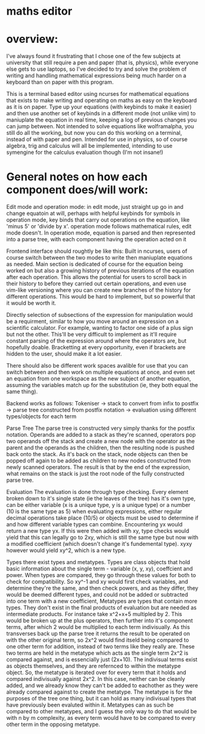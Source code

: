 # maths editor

# overview:
I've always found it frustrating that I chose one of the few subjects at university that still require a pen and paper (that is, physics), while everyone else gets to use laptops, so I've decided to try and solve the problem of writing and handling mathematical expressions being much harder on a keyboard than on paper with this program.

This is a terminal based editor using ncurses for mathematical equations that exists to make writing and operating on maths as easy on the keyboard as it is on paper.
Type up your equations (with keybinds to make it easier) and then use another set of keybinds in a different mode (not unlike vim) to maniuplate 
the equation in real time, keeping a log of previous changes you can jump between. Not intended to solve equations like wolframalpha, you still
do all the working, but now you can do this working on a terminal, instead of with paper and pen.
Intended for use in physics, so of course algebra, trig and calculus will all be implemented, intending to use symengine for the calculus evaluation though (I'm not insane!)

# General notes on how each component does/will work:

Edit mode and operation mode:
in edit mode, just straight up go in and change equatoin at will, perhaps with helpful keybinds for symbols
in operation mode, key binds that carry out operations on the equation, like 'minus 5' or 'divide by x'. 
operation mode follows mathematical rules, edit mode doesn't.
In operation mode, equation is parsed and then represented into a parse tree, with each component having the operation acted on it

Frontend interface should roughtly be like this:
Built in ncurses, users of course switch between the two modes to write then maniuplate equations as needed. Main section is dedicated of course for the equation being worked on but also a growing history of previous iterations of the equation after each operation. This allows the potential for users to scroll back in their history to before they carried out certain operations, and even use vim-like versioning where you can create new branches of the history for different operations. This would be hard to implement, but so powerful that it would be worth it. 

Directly selection of subsections of the expression for manipulation would be a requirment, similar to how you move around an expression on a scientific calculator. For example, wanting to factor one side of a plus sign but not the other. This'll be very difficult to implement as it'll require constant parsing of the expression around where the operators are, but hopefully doable. Bracketting at every opportunity, even if brackets are hidden to the user, should make it a lot easier. 

There should also be different work spaces avalible for use that you can switch between and then work on multiple equations at once, and even set an equation from one workspace as the new subject of another equation, assuming the variables match up for the substitution (ie, they both equal the same thing).

Backend works as follows:
Tokeniser -> stack to convert from infix to postfix -> parse tree constructed from postfix notation -> evaluation using different types/objects for each term

Parse Tree
The parse tree is constructed very simply thanks for the postfix notation. Operands are added to a stack as they're scanned, operators pop two operands off the stack and create a new node with the operator as the parent and the operands as the children, then the resulting node is pushed back onto the stack. As it's back on the stack, node objects can then be popped off again to be added as children to new nodes constructed from newly scanned operators. The result is that by the end of the expression, what remains on the stack is just the root node of the fully constructed parse tree.

Evaluation
The evaluation is done through type checking. Every element broken down to it's single state (ie the leaves of the tree)
has it's own type, can be either variable (x is a unique type, y is a unique type) or a number (10 is the same type as 5)
when evaluating expressions, either regular decimal operations take place (10/5) or objects must be used to determine if and how
different variable types can combine. Encountering yx would return a new type yx. If this were then added with xy, type checks would
yield that this can legally go to 2xy, which is still the same type but now with a modified coefficient (which doesn't change it's fundemental type).
xyxy however would yield xy^2, which is a new type. 

Types
there exist types and metatypes. Types are class objects that hold basic information about the single term - variable (x, y, xy), coeffcient and power.
When types are compared, they go through these values for both to check for compatibility. So xy^-1 and xy would first check variables, and determine they're the same,
and then check powers, and as they differ, they would be deemed different types, and could not be added or subtracted into one term with a new coefficient, 
Metatypes are types that contain more types. They don't exist in the final products of evaluation but are needed as intermediate products.
For instance take x^2+x+5 multipled by 2. This would be broken up at the plus operators, then further into it's component terms, after which 2 would be multiplied to each
term indivisually. As this transverses back up the parse tree it returns the result to be operated on with the other original term, so
2x^2 would find itseld being compared to one other term for addition, instead of two terms like they really are. These two terms are held in the metatype which acts as 
the single term 2x^2 is compared against, and is essencially just (2x+10). The indivisual terms exist as objects themselves, and they are refernced to within the metatype object.
So, the metatype is iterated over for every term that it holds and compared indivisually against 2x^2. In this case, neither can be cleanly added, and we already know they can't be added to eachother
as they were already compared against to create the metatype. The metatype is for the purposes of the tree one thing, but it can hold as many indivisual types that have previously been evaluted
within it. Metatypes can as such be compared to other metatypes, and I guess the only way to do that would be with n by m complexity, as every term would have to be compared to every other term in the opposing metatype.

